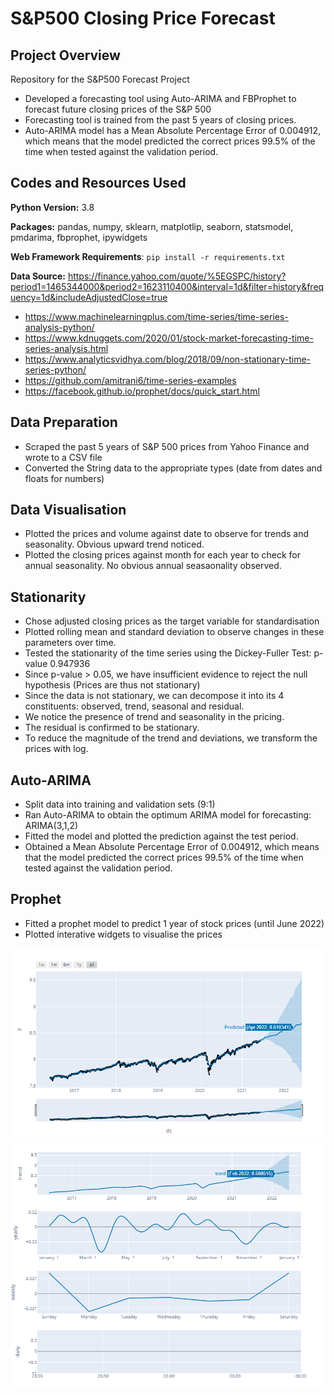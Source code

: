 # S&P500 Closing Price Forecast

## Project Overview

Repository for the S&P500 Forecast Project
- Developed a forecasting tool using Auto-ARIMA and FBProphet to forecast future closing prices of the S&P 500 
- Forecasting tool is trained from the past 5 years of closing prices.
- Auto-ARIMA model has a Mean Absolute Percentage Error of 0.004912, which means that the model predicted the correct prices 99.5% of the time when tested against the validation period.

## Codes and Resources Used

**Python Version:** 3.8

**Packages:** pandas, numpy, sklearn, matplotlip, seaborn, statsmodel, pmdarima, fbprophet, ipywidgets

**Web Framework Requirements**: ```pip install -r requirements.txt```

**Data Source:** https://finance.yahoo.com/quote/%5EGSPC/history?period1=1465344000&period2=1623110400&interval=1d&filter=history&frequency=1d&includeAdjustedClose=true
- https://www.machinelearningplus.com/time-series/time-series-analysis-python/
- https://www.kdnuggets.com/2020/01/stock-market-forecasting-time-series-analysis.html
- https://www.analyticsvidhya.com/blog/2018/09/non-stationary-time-series-python/
- https://github.com/amitrani6/time-series-examples
- https://facebook.github.io/prophet/docs/quick_start.html

## Data Preparation 

- Scraped the past 5 years of S&P 500 prices from Yahoo Finance and wrote to a CSV file
- Converted the String data to the appropriate types (date from dates and floats for numbers)

## Data Visualisation

- Plotted the prices and volume against date to observe for trends and seasonality. Obvious upward trend noticed.
- Plotted the closing prices against month for each year to check for annual seasonality. No obvious annual seasaonality observed.

## Stationarity

- Chose adjusted closing prices as the target variable for standardisation
- Plotted rolling mean and standard deviation to observe changes in these parameters over time. 
- Tested the stationarity of the time series using the Dickey-Fuller Test: p-value 0.947936 
- Since p-value > 0.05, we have insufficient evidence to reject the null hypothesis (Prices are thus not stationary)
- Since the data is not stationary, we can decompose it into its 4 constituents: observed, trend, seasonal and residual.
- We notice the presence of trend and seasonality in the pricing.
- The residual is confirmed to be stationary.
- To reduce the magnitude of the trend and deviations, we transform the prices with log.

## Auto-ARIMA

- Split data into training and validation sets (9:1) 
- Ran Auto-ARIMA to obtain the optimum ARIMA model for forecasting: ARIMA(3,1,2)
- Fitted the model and plotted the prediction against the test period.
- Obtained a Mean Absolute Percentage Error of 0.004912, which means that the model predicted the correct prices 99.5% of the time when tested against the validation period.


## Prophet

- Fitted a prophet model to predict 1 year of stock prices (until June 2022)
- Plotted interative widgets to visualise the prices

![Predictor Interface](https://github.com/edologgerbird/SP500-forecast/blob/main/assets/screenshot0.png "Predictor Interface")
![Predictor Interface](https://github.com/edologgerbird/SP500-forecast/blob/main/assets/screenshot1.png "Predictor Interface")
